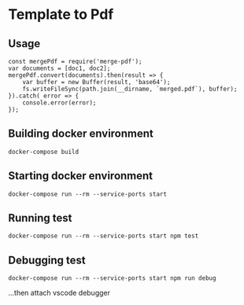 # Template to Pdf

## Usage
``` 
const mergePdf = require('merge-pdf');
var documents = [doc1, doc2];
mergePdf.convert(documents).then(result => {
    var buffer = new Buffer(result, 'base64');
    fs.writeFileSync(path.join(__dirname, `merged.pdf`), buffer);
}).catch( error => {
    console.error(error);
});
```

## Building docker environment
```docker-compose build```

## Starting docker environment
```docker-compose run --rm --service-ports start```

## Running test
```docker-compose run --rm --service-ports start npm test```

## Debugging test
```docker-compose run --rm --service-ports start npm run debug```

...then attach vscode debugger